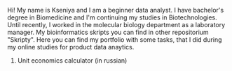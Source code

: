 Hi!
My name is Kseniya and I am a beginner data analyst. I have bachelor's degree in Biomedicine and I'm continuing my studies in Biotechnologies. Until recently, I worked in the molecular biology department as a laboratory manager. My bioinformatics skripts you can find in other repositorium "Skripty". 
Here you can find my portfolio with some tasks, that I did during my online studies for product data anaytics.
1. Unit economics calculator (in russian) 
